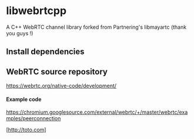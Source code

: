 # libwebrtcpp

A C++ WebRTC channel library forked from Partnering's libmayartc (thank you guys !)


## Install dependencies

## WebRTC source repository

https://webrtc.org/native-code/development/

#### Example code 
https://chromium.googlesource.com/external/webrtc/+/master/webrtc/examples/peerconnection

[http://toto.com]
